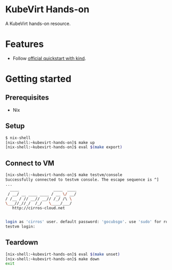 # KubeVirt Hands-on

A KubeVirt hands-on resource.

# Features

- Follow [official quickstart with kind](https://kubevirt.io/quickstart_kind/).

# Getting started

## Prerequisites

- Nix

## Setup

```sh
$ nix-shell
[nix-shell:~kubevirt-hands-on]$ make up
[nix-shell:~kubevirt-hands-on]$ eval $(make export)
```

## Connect to VM

```sh
[nix-shell:~kubevirt-hands-on]$ make testvm/console
Successfully connected to testvm console. The escape sequence is ^]
...
  ____               ____  ____
 / __/ __ ____ ____ / __ \/ __/
/ /__ / // __// __// /_/ /\ \
\___//_//_/  /_/   \____/___/
   http://cirros-cloud.net


login as 'cirros' user. default password: 'gocubsgo'. use 'sudo' for root.
testvm login:
```

## Teardown

```sh
[nix-shell:~kubevirt-hands-on]$ eval $(make unset)
[nix-shell:~kubevirt-hands-on]$ make down
exit
```
